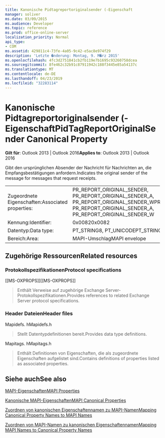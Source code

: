 ```yaml
---
title: Kanonische Pidtagreportoriginalsender (-Eigenschaft
manager: soliver
ms.date: 03/09/2015
ms.audience: Developer
ms.topic: reference
ms.prod: office-online-server
localization_priority: Normal
api_type:
- COM
ms.assetid: 429811c4-73fe-4a05-9c42-e5ac8e974f29
description: 'Letzte �nderung: Montag, 9. M�rz 2015'
ms.openlocfilehash: 4fc3d2751841cb2fb119e7b1695c93260758dcea
ms.sourcegitcommit: 8fe462c32b91c87911942c188f3445e85a54137c
ms.translationtype: MT
ms.contentlocale: de-DE
ms.lasthandoff: 04/23/2019
ms.locfileid: "32283114"
---
```

# <a name="pidtagreportoriginalsender-canonical-property"></a><span data-ttu-id="7235e-103">Kanonische Pidtagreportoriginalsender (-Eigenschaft</span><span class="sxs-lookup"><span data-stu-id="7235e-103">PidTagReportOriginalSender Canonical Property</span></span>

  
  
<span data-ttu-id="7235e-104">**Gilt für**: Outlook 2013 | Outlook 2016</span><span class="sxs-lookup"><span data-stu-id="7235e-104">**Applies to**: Outlook 2013 | Outlook 2016</span></span> 
  
<span data-ttu-id="7235e-105">Gibt den ursprünglichen Absender der Nachricht für Nachrichten an, die Empfangsbestätigungen anfordern.</span><span class="sxs-lookup"><span data-stu-id="7235e-105">Indicates the original sender of the message for messages that request receipts.</span></span>
  
|||
|:-----|:-----|
|<span data-ttu-id="7235e-106">Zugeordnete Eigenschaften:</span><span class="sxs-lookup"><span data-stu-id="7235e-106">Associated properties:</span></span>  <br/> |<span data-ttu-id="7235e-107">PR_REPORT_ORIGINAL_SENDER, PR_REPORT_ORIGINAL_SENDER_A, PR_REPORT_ORIGINAL_SENDER_W</span><span class="sxs-lookup"><span data-stu-id="7235e-107">PR_REPORT_ORIGINAL_SENDER, PR_REPORT_ORIGINAL_SENDER_A, PR_REPORT_ORIGINAL_SENDER_W</span></span>  <br/> |
|<span data-ttu-id="7235e-108">Kennung:</span><span class="sxs-lookup"><span data-stu-id="7235e-108">Identifier:</span></span>  <br/> |<span data-ttu-id="7235e-109">0x0082</span><span class="sxs-lookup"><span data-stu-id="7235e-109">0x0082</span></span>  <br/> |
|<span data-ttu-id="7235e-110">Datentyp:</span><span class="sxs-lookup"><span data-stu-id="7235e-110">Data type:</span></span>  <br/> |<span data-ttu-id="7235e-111">PT_STRING8, PT_UNICODE</span><span class="sxs-lookup"><span data-stu-id="7235e-111">PT_STRING8, PT_UNICODE</span></span>  <br/> |
|<span data-ttu-id="7235e-112">Bereich:</span><span class="sxs-lookup"><span data-stu-id="7235e-112">Area:</span></span>  <br/> |<span data-ttu-id="7235e-113">MAPI-Umschlag</span><span class="sxs-lookup"><span data-stu-id="7235e-113">MAPI envelope</span></span>  <br/> |
   
## <a name="related-resources"></a><span data-ttu-id="7235e-114">Zugehörige Ressourcen</span><span class="sxs-lookup"><span data-stu-id="7235e-114">Related resources</span></span>

### <a name="protocol-specifications"></a><span data-ttu-id="7235e-115">Protokollspezifikationen</span><span class="sxs-lookup"><span data-stu-id="7235e-115">Protocol specifications</span></span>

<span data-ttu-id="7235e-116">[[MS-OXPROPS]]</span><span class="sxs-lookup"><span data-stu-id="7235e-116">[[MS-OXPROPS]]</span></span> 
  
> <span data-ttu-id="7235e-117">Enthält Verweise auf zugehörige Exchange Server-Protokollspezifikationen.</span><span class="sxs-lookup"><span data-stu-id="7235e-117">Provides references to related Exchange Server protocol specifications.</span></span>
    
### <a name="header-files"></a><span data-ttu-id="7235e-118">Header Dateien</span><span class="sxs-lookup"><span data-stu-id="7235e-118">Header files</span></span>

<span data-ttu-id="7235e-119">Mapidefs. h</span><span class="sxs-lookup"><span data-stu-id="7235e-119">Mapidefs.h</span></span>
  
> <span data-ttu-id="7235e-120">Stellt Datentypdefinitionen bereit.</span><span class="sxs-lookup"><span data-stu-id="7235e-120">Provides data type definitions.</span></span>
    
<span data-ttu-id="7235e-121">Mapitags. h</span><span class="sxs-lookup"><span data-stu-id="7235e-121">Mapitags.h</span></span>
  
> <span data-ttu-id="7235e-122">Enthält Definitionen von Eigenschaften, die als zugeordnete Eigenschaften aufgelistet sind.</span><span class="sxs-lookup"><span data-stu-id="7235e-122">Contains definitions of properties listed as associated properties.</span></span>
    
## <a name="see-also"></a><span data-ttu-id="7235e-123">Siehe auch</span><span class="sxs-lookup"><span data-stu-id="7235e-123">See also</span></span>



[<span data-ttu-id="7235e-124">MAPI-Eigenschaften</span><span class="sxs-lookup"><span data-stu-id="7235e-124">MAPI Properties</span></span>](mapi-properties.md)
  
[<span data-ttu-id="7235e-125">Kanonische MAPI-Eigenschaften</span><span class="sxs-lookup"><span data-stu-id="7235e-125">MAPI Canonical Properties</span></span>](mapi-canonical-properties.md)
  
[<span data-ttu-id="7235e-126">Zuordnen von kanonischen Eigenschaftennamen zu MAPI-Namen</span><span class="sxs-lookup"><span data-stu-id="7235e-126">Mapping Canonical Property Names to MAPI Names</span></span>](mapping-canonical-property-names-to-mapi-names.md)
  
[<span data-ttu-id="7235e-127">Zuordnen von MAPI-Namen zu kanonischen Eigenschaftennamen</span><span class="sxs-lookup"><span data-stu-id="7235e-127">Mapping MAPI Names to Canonical Property Names</span></span>](mapping-mapi-names-to-canonical-property-names.md)

